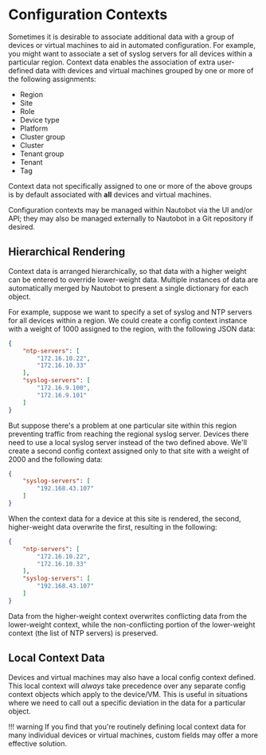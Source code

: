 # Configuration Contexts

Sometimes it is desirable to associate additional data with a group of devices or virtual machines to aid in automated configuration. For example, you might want to associate a set of syslog servers for all devices within a particular region. Context data enables the association of extra user-defined data with devices and virtual machines grouped by one or more of the following assignments:

* Region
* Site
* Role
* Device type
* Platform
* Cluster group
* Cluster
* Tenant group
* Tenant
* Tag

Context data not specifically assigned to one or more of the above groups is by default associated with **all** devices and virtual machines.

Configuration contexts may be managed within Nautobot via the UI and/or API; they may also be managed externally to Nautobot in a Git repository if desired.

## Hierarchical Rendering

Context data is arranged hierarchically, so that data with a higher weight can be entered to override lower-weight data. Multiple instances of data are automatically merged by Nautobot to present a single dictionary for each object.

For example, suppose we want to specify a set of syslog and NTP servers for all devices within a region. We could create a config context instance with a weight of 1000 assigned to the region, with the following JSON data:

```json
{
    "ntp-servers": [
        "172.16.10.22",
        "172.16.10.33"
    ],
    "syslog-servers": [
        "172.16.9.100",
        "172.16.9.101"
    ]
}
```

But suppose there's a problem at one particular site within this region preventing traffic from reaching the regional syslog server. Devices there need to use a local syslog server instead of the two defined above. We'll create a second config context assigned only to that site with a weight of 2000 and the following data:

```json
{
    "syslog-servers": [
        "192.168.43.107"
    ]
}
```

When the context data for a device at this site is rendered, the second, higher-weight data overwrite the first, resulting in the following:

```json
{
    "ntp-servers": [
        "172.16.10.22",
        "172.16.10.33"
    ],
    "syslog-servers": [
        "192.168.43.107"
    ]
}
```

Data from the higher-weight context overwrites conflicting data from the lower-weight context, while the non-conflicting portion of the lower-weight context (the list of NTP servers) is preserved.

## Local Context Data

Devices and virtual machines may also have a local config context defined. This local context will _always_ take precedence over any separate config context objects which apply to the device/VM. This is useful in situations where we need to call out a specific deviation in the data for a particular object.

!!! warning
    If you find that you're routinely defining local context data for many individual devices or virtual machines, custom fields may offer a more effective solution.
